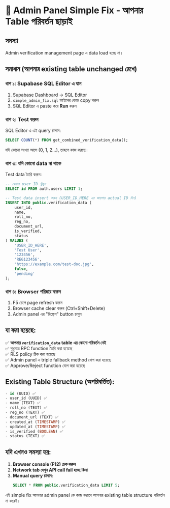 # 🔧 Admin Panel Simple Fix - আপনার Table পরিবর্তন ছাড়াই

## সমস্যা
Admin verification management page এ data load হচ্ছে না।

## সমাধান (আপনার existing table unchanged রেখে)

### ধাপ ১: Supabase SQL Editor এ যান

1. Supabase Dashboard → SQL Editor
2. `simple_admin_fix.sql` ফাইলের কোড copy করুন
3. SQL Editor এ paste করে **Run** করুন

### ধাপ ২: Test করুন

SQL Editor এ এই query চালান:
```sql
SELECT COUNT(*) FROM get_combined_verification_data();
```

যদি কোনো সংখ্যা আসে (0, 1, 2...), তাহলে কাজ করছে।

### ধাপ ৩: যদি কোনো data না থাকে

Test data তৈরি করুন:
```sql
-- কোনো user ID খুঁজুন
SELECT id FROM auth.users LIMIT 1;

-- Test data insert করুন (USER_ID_HERE এর জায়গায় actual ID দিন)
INSERT INTO public.verification_data (
    user_id,
    name,
    roll_no,
    reg_no,
    document_url,
    is_verified,
    status
) VALUES (
    'USER_ID_HERE',
    'Test User',
    '123456', 
    'REG123456',
    'https://example.com/test-doc.jpg',
    false,
    'pending'
);
```

### ধাপ ৪: Browser পরিষ্কার করুন

1. F5 চেপে page refresh করুন
2. Browser cache clear করুন (Ctrl+Shift+Delete)
3. Admin panel এর "রিফ্রেশ" button চাপুন

## যা করা হয়েছে:

✅ **আপনার `verification_data` table এর কোনো পরিবর্তন নেই**  
✅ শুধুমাত্র RPC function তৈরি করা হয়েছে  
✅ RLS policy ঠিক করা হয়েছে  
✅ Admin panel এ triple fallback method যোগ করা হয়েছে  
✅ Approve/Reject function যোগ করা হয়েছে  

## Existing Table Structure (অপরিবর্তিত):
```sql
- id (UUID) ✅
- user_id (UUID) ✅  
- name (TEXT) ✅
- roll_no (TEXT) ✅
- reg_no (TEXT) ✅
- document_url (TEXT) ✅
- created_at (TIMESTAMP) ✅
- updated_at (TIMESTAMP) ✅
- is_verified (BOOLEAN) ✅
- status (TEXT) ✅
```

## যদি এখনও সমস্যা হয়:

1. **Browser console (F12) চেক করুন**
2. **Network tab দেখুন API call fail হচ্ছে কিনা**  
3. **Manual query চালান:**
   ```sql
   SELECT * FROM public.verification_data LIMIT 5;
   ```

এই simple fix আপনার admin panel কে কাজ করাবে আপনার existing table structure পরিবর্তন না করেই।
